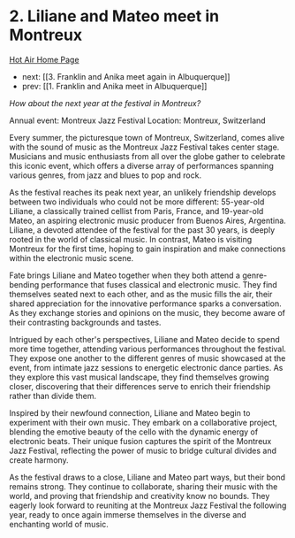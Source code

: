 # 2. Liliane and Mateo meet in Montreux

[Hot Air Home Page](https://hotair.peterkaminski.wiki/) 
 - next: [[3. Franklin and Anika meet again in Albuquerque]] 
 - prev: [[1. Franklin and Anika meet in Albuquerque]]

_How about the next year at the festival in Montreux?_

Annual event: Montreux Jazz Festival
Location: Montreux, Switzerland

Every summer, the picturesque town of Montreux, Switzerland, comes alive with the sound of music as the Montreux Jazz Festival takes center stage. Musicians and music enthusiasts from all over the globe gather to celebrate this iconic event, which offers a diverse array of performances spanning various genres, from jazz and blues to pop and rock.

As the festival reaches its peak next year, an unlikely friendship develops between two individuals who could not be more different: 55-year-old Liliane, a classically trained cellist from Paris, France, and 19-year-old Mateo, an aspiring electronic music producer from Buenos Aires, Argentina. Liliane, a devoted attendee of the festival for the past 30 years, is deeply rooted in the world of classical music. In contrast, Mateo is visiting Montreux for the first time, hoping to gain inspiration and make connections within the electronic music scene.

Fate brings Liliane and Mateo together when they both attend a genre-bending performance that fuses classical and electronic music. They find themselves seated next to each other, and as the music fills the air, their shared appreciation for the innovative performance sparks a conversation. As they exchange stories and opinions on the music, they become aware of their contrasting backgrounds and tastes.

Intrigued by each other's perspectives, Liliane and Mateo decide to spend more time together, attending various performances throughout the festival. They expose one another to the different genres of music showcased at the event, from intimate jazz sessions to energetic electronic dance parties. As they explore this vast musical landscape, they find themselves growing closer, discovering that their differences serve to enrich their friendship rather than divide them.

Inspired by their newfound connection, Liliane and Mateo begin to experiment with their own music. They embark on a collaborative project, blending the emotive beauty of the cello with the dynamic energy of electronic beats. Their unique fusion captures the spirit of the Montreux Jazz Festival, reflecting the power of music to bridge cultural divides and create harmony.

As the festival draws to a close, Liliane and Mateo part ways, but their bond remains strong. They continue to collaborate, sharing their music with the world, and proving that friendship and creativity know no bounds. They eagerly look forward to reuniting at the Montreux Jazz Festival the following year, ready to once again immerse themselves in the diverse and enchanting world of music.



